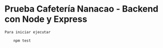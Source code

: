 # Prueba Cafetería Nanacao - Backend con Node y Express

    Para iniciar ejecutar 
    
        npm test
